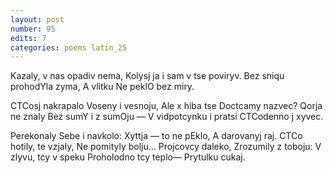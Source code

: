 ```yaml
---
layout: post
number: 95
edits: 7
categories: poems latin_25
---
```


Kazaly, v nas opadiv nema,
Kolysj ja i sam v tse poviryv.
Bez sniqu prohodYla zyma,
A vlitku 
Ne peklO bez miry.

CTCosj nakrapalo
Voseny i vesnoju,
Ale x hiba tse 
Doctcamy nazvec?
Qorja ne znaly
Bez sumY i z sumOju —
V vidpotcynku i pratsi
CTCodenno j xyvec.

Perekonaly
Sebe i navkolo:
Xyttja — to ne pEklo,
A darovanyj raj.
CTCo hotily, te vzjaly,
Ne pomityly bolju…
Projcovcy daleko,
Zrozumily z toboju:
V zlyvu, tcy v speku 
Proholodno tcy teplo—
Prytulku cukaj.
